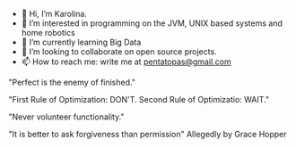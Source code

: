 - 👋 Hi, I’m Karolina.
- 👀 I’m interested in programming on the JVM, UNIX based systems and home robotics
- 🌱 I’m currently learning Big Data
- 💞️ I’m looking to collaborate on open source projects.
- 📫 How to reach me: write me at pentatopas@gmail.com


"Perfect is the enemy of finished." 

"First Rule of Optimization: DON'T. 
Second Rule of Optimizatio: WAIT."

"Never volunteer functionality."

"It is better to ask forgiveness than permission" Allegedly by Grace Hopper




<!---
rakolina/rakolina is a ✨ special ✨ repository because its `README.md` (this file) appears on your GitHub profile.
You can click the Preview link to take a look at your changes.
--->
